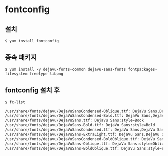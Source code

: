 # fontconfig

## 설치

`$ yum install fontconfig`

## 종속 패키지

`$ yum install -y dejavu-fonts-common dejavu-sans-fonts fontpackages-filesystem freetype libpng`

## fontconfig 설치 후

```bash
$ fc-list

/usr/share/fonts/dejavu/DejaVuSansCondensed-Oblique.ttf: DejaVu Sans,DejaVu Sans Condensed:style=Condensed Oblique,Oblique
/usr/share/fonts/dejavu/DejaVuSansCondensed-Bold.ttf: DejaVu Sans,DejaVu Sans Condensed:style=Condensed Bold,Bold
/usr/share/fonts/dejavu/DejaVuSans.ttf: DejaVu Sans:style=Book
/usr/share/fonts/dejavu/DejaVuSans-Bold.ttf: DejaVu Sans:style=Bold
/usr/share/fonts/dejavu/DejaVuSansCondensed.ttf: DejaVu Sans,DejaVu Sans Condensed:style=Condensed,Book
/usr/share/fonts/dejavu/DejaVuSans-ExtraLight.ttf: DejaVu Sans,DejaVu Sans Light:style=ExtraLight
/usr/share/fonts/dejavu/DejaVuSansCondensed-BoldOblique.ttf: DejaVu Sans,DejaVu Sans Condensed:style=Condensed Bold Oblique,Bold Oblique
/usr/share/fonts/dejavu/DejaVuSans-Oblique.ttf: DejaVu Sans:style=Oblique
/usr/share/fonts/dejavu/DejaVuSans-BoldOblique.ttf: DejaVu Sans:style=Bold Oblique
```
